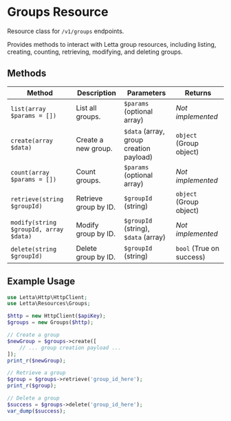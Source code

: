 # Groups Resource

Resource class for `/v1/groups` endpoints.

Provides methods to interact with Letta group resources, including listing, creating, counting, retrieving, modifying, and deleting groups.

## Methods

| Method | Description | Parameters | Returns |
|--------|-------------|------------|---------|
| `list(array $params = [])` | List all groups. | `$params` (optional array) | _Not implemented_ |
| `create(array $data)` | Create a new group. | `$data` (array, group creation payload) | `object` (Group object) |
| `count(array $params = [])` | Count groups. | `$params` (optional array) | _Not implemented_ |
| `retrieve(string $groupId)` | Retrieve group by ID. | `$groupId` (string) | `object` (Group object) |
| `modify(string $groupId, array $data)` | Modify group by ID. | `$groupId` (string), `$data` (array) | _Not implemented_ |
| `delete(string $groupId)` | Delete group by ID. | `$groupId` (string) | `bool` (True on success) |

## Example Usage

```php
use Letta\Http\HttpClient;
use Letta\Resources\Groups;

$http = new HttpClient($apiKey);
$groups = new Groups($http);

// Create a group
$newGroup = $groups->create([
    // ... group creation payload ...
]);
print_r($newGroup);

// Retrieve a group
$group = $groups->retrieve('group_id_here');
print_r($group);

// Delete a group
$success = $groups->delete('group_id_here');
var_dump($success);
``` 